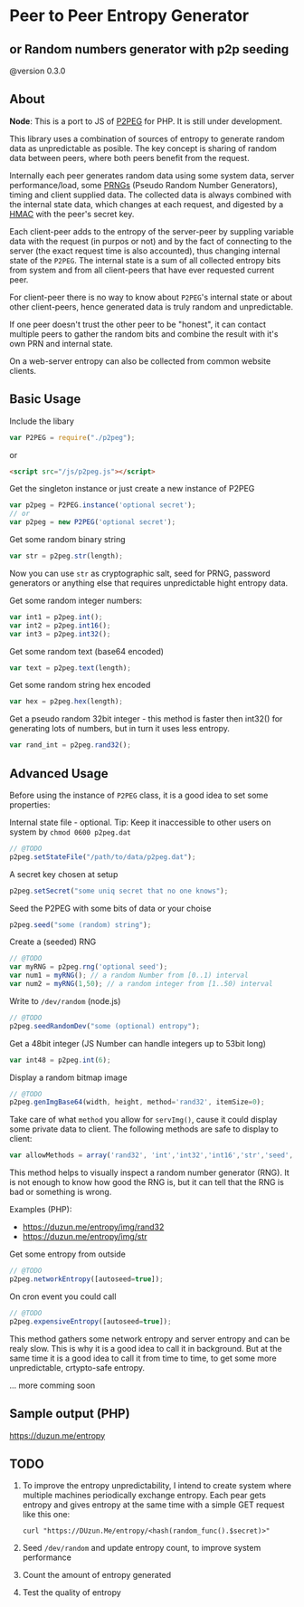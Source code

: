 
# Peer to Peer Entropy Generator
## or Random numbers generator with p2p seeding
@version 0.3.0

## About

**Node**: This is a port to JS of [P2PEG](//github.com/duzun/P2PEG) for PHP.
It is still under development.

This library uses a combination of sources of entropy to generate random data as unpredictable as posible.
The key concept is sharing of random data between peers, where both peers benefit from the request.

Internally each peer generates random data using some system data, server performance/load,
some [PRNGs](http://en.wikipedia.org/wiki/Pseudorandom_number_generator) (Pseudo Random Number Generators),
timing and client supplied data.
The collected data is always combined with the internal state data, which changes at each request,
and digested by a [HMAC](https://en.wikipedia.org/wiki/Hash-based_message_authentication_code)
with the peer's secret key.

Each client-peer adds to the entropy of the server-peer by suppling variable data with the request
(in purpos or not) and by the fact of connecting to the server (the exact request time is also accounted),
thus changing internal state of the `P2PEG`.
The internal state is a sum of all collected entropy bits from system and from all client-peers
that have ever requested current peer.

For client-peer there is no way to know about `P2PEG`'s internal state or about other client-peers, 
hence generated data is truly random and unpredictable.

If one peer doesn't trust the other peer to be "honest", it can contact multiple peers 
to gather the random bits and combine the result with it's own PRN and internal state.

On a web-server entropy can also be collected from common website clients.


## Basic Usage

Include the libary

```javascript
var P2PEG = require("./p2peg");
```
or
```html
<script src="/js/p2peg.js"></script>
```

Get the singleton instance or just create a new instance of P2PEG

```javascript
var p2peg = P2PEG.instance('optional secret');
// or
var p2peg = new P2PEG('optional secret');
```

Get some random binary string

```javascript
var str = p2peg.str(length);
```

Now you can use `str` as cryptographic salt, seed for PRNG, password generators
or anything else that requires unpredictable hight entropy data.

Get some random integer numbers:

```javascript
var int1 = p2peg.int();
var int2 = p2peg.int16();
var int3 = p2peg.int32();
```

Get some random text (base64 encoded)

```javascript
var text = p2peg.text(length);
```

Get some random string hex encoded

```javascript
var hex = p2peg.hex(length);
```

Get a pseudo random 32bit integer - this method is faster then int32()
for generating lots of numbers, but in turn it uses less entropy.

```javascript
var rand_int = p2peg.rand32();
```

## Advanced Usage

Before using the instance of `P2PEG` class, it is a good idea to set some properties:

Internal state file - optional.
Tip: Keep it inaccessible to other users on system by `chmod 0600 p2peg.dat`

```javascript
// @TODO
p2peg.setStateFile("/path/to/data/p2peg.dat");
```

A secret key chosen at setup

```javascript
p2peg.setSecret("some uniq secret that no one knows");
```

Seed the P2PEG with some bits of data or your choise

```javascript
p2peg.seed("some (random) string");
```

Create a (seeded) RNG

```javascript
// @TODO
var myRNG = p2peg.rng('optional seed');
var num1 = myRNG(); // a random Number from [0..1) interval
var num2 = myRNG(1,50); // a random integer from [1..50) interval

```

Write to `/dev/random` (node.js)

```javascript
// @TODO
p2peg.seedRandomDev("some (optional) entropy");
```

Get a 48bit integer (JS Number can handle integers up to 53bit long)

```javascript
var int48 = p2peg.int(6);
```

Display a random bitmap image

```javascript
// @TODO
p2peg.genImgBase64(width, height, method='rand32', itemSize=0);
```

Take care of what `method` you allow for `servImg()`,
cause it could display some private data to client.
The following methods are safe to display to client:

```javascript
var allowMethods = array('rand32', 'int','int32','int16','str','seed','text','hex','dynEntropy','clientEntropy','networkEntropy');
```

This method helps to visually inspect a random number generator (RNG).
It is not enough to know how good the RNG is, but it can tell that the RNG 
is bad or something is wrong.

Examples (PHP):
- https://duzun.me/entropy/img/rand32
- https://duzun.me/entropy/img/str


Get some entropy from outside

```javascript
// @TODO
p2peg.networkEntropy([autoseed=true]);
```

On cron event you could call

```javascript
// @TODO
p2peg.expensiveEntropy([autoseed=true]);
```

This method gathers some network entropy and server entropy and can be realy slow.
This is why it is a good idea to call it in background.
But at the same time it is a good idea to call it from time to time, 
to get some more unpredictable, crtypto-safe entropy.

 ... more comming soon


## Sample output (PHP)

https://duzun.me/entropy


## TODO

1. To improve the entropy unpredictability, I intend to create system where multiple machines periodically exchange entropy.
Each pear gets entropy and gives entropy at the same time with a simple GET request like this one:

    `curl "https://DUzun.Me/entropy/<hash(random_func().$secret)>"`

2. Seed `/dev/random` and update entropy count, to improve system performance

3. Count the amount of entropy generated

4. Test the quality of entropy



